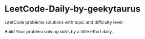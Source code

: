 # LeetCode-Daily-by-geekytaurus
LeetCode problems solutions with topic and difficulty level


Build Your problem solving skills by a little effort daily.


